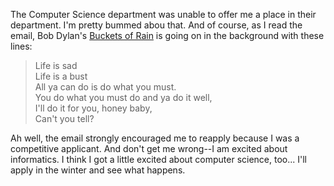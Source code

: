 <p>The Computer Science department was unable to offer me a place in their department.  I'm pretty bummed abou that.  And of course, as I read the email, Bob Dylan's <a href="http://bobdylan.com/songs/buckets.html">Buckets of Rain</a> is going on in the background with these lines:</p>
<blockquote><p>
Life is sad<br />
Life is a bust<br />
All ya can do is do what you must.<br />
You do what you must do and ya do it well,<br />
I'll do it for you, honey baby,<br />
Can't you tell?
</p></blockquote>
<p>Ah well, the email strongly encouraged me to reapply because I was a competitive applicant.  And don't get me wrong--I am excited about informatics.  I think I got a little excited about computer science, too... I'll apply in the winter and see what happens.</p>
